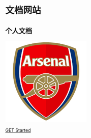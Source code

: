 <!-- ![log](_media/icon.png "Optional title") -->
# 文档网站

## 个人文档

![Alt text](_media/icon.png "Optional title")

[GET Started](/README)

<!-- ![color](#2f4253) -->
